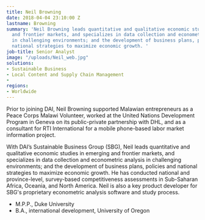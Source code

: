 ```yaml
---
title: Neil Browning
date: 2018-04-04 23:10:00 Z
lastname: Browning
summary: 'Neil Browning leads quantitative and qualitative economic studies in emerging
  and frontier markets, and specializes in data collection and econometric analysis
  in challenging environments; and the development of business plans, policies and
  national strategies to maximize economic growth. '
job-title: Senior Analyst
image: "/uploads/Neil_web.jpg"
solutions:
- Sustainable Business
- Local Content and Supply Chain Management
- 
regions:
- Worldwide
---
```


Prior to joining DAI, Neil Browning supported Malawian entrepreneurs as a Peace Corps Malawi Volunteer, worked at the United Nations Development Program in Geneva on its public-private partnership with DHL, and as a consultant for RTI International for a mobile phone-based labor market information project.

With DAI’s Sustainable Business Group (SBG), Neil leads quantitative and qualitative economic studies in emerging and frontier markets, and specializes in data collection and econometric analysis in challenging environments; and the development of business plans, policies and national strategies to maximize economic growth. He has conducted national and province-level, survey-based competitiveness assessments in Sub-Saharan Africa, Oceania, and North America. Neil is also a key product developer for SBG's proprietary econometric analysis software and study process.

* M.P.P., Duke University
* B.A., international development, University of Oregon